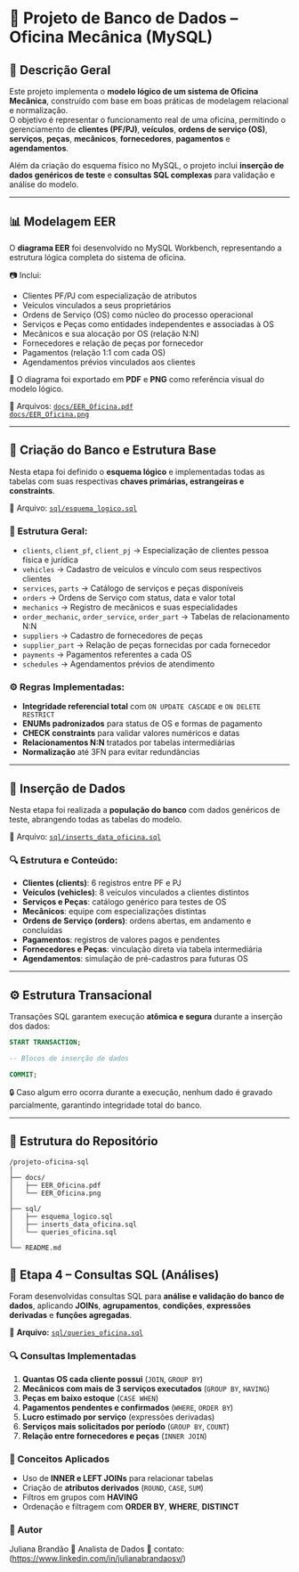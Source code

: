 # 🧰 Projeto de Banco de Dados – Oficina Mecânica (MySQL)

## 📘 Descrição Geral

Este projeto implementa o **modelo lógico de um sistema de Oficina Mecânica**, construído com base em boas práticas de modelagem relacional e normalização.  
O objetivo é representar o funcionamento real de uma oficina, permitindo o gerenciamento de **clientes (PF/PJ)**, **veículos**, **ordens de serviço (OS)**, **serviços**, **peças**, **mecânicos**, **fornecedores**, **pagamentos** e **agendamentos**.

Além da criação do esquema físico no MySQL, o projeto inclui **inserção de dados genéricos de teste** e **consultas SQL complexas** para validação e análise do modelo.

---

## 📊 Modelagem EER

O **diagrama EER** foi desenvolvido no MySQL Workbench, representando a estrutura lógica completa do sistema de oficina.

📷 Inclui:
- Clientes PF/PJ com especialização de atributos  
- Veículos vinculados a seus proprietários  
- Ordens de Serviço (OS) como núcleo do processo operacional  
- Serviços e Peças como entidades independentes e associadas à OS  
- Mecânicos e sua alocação por OS (relação N:N)  
- Fornecedores e relação de peças por fornecedor  
- Pagamentos (relação 1:1 com cada OS)  
- Agendamentos prévios vinculados aos clientes

🧠 O diagrama foi exportado em **PDF** e **PNG** como referência visual do modelo lógico.

📄 Arquivos: [`docs/EER_Oficina.pdf`](docs/EER_Oficina.pdf)  
             [`docs/EER_Oficina.png`](docs/EER_Oficina.png)

---

## 🧩 Criação do Banco e Estrutura Base

Nesta etapa foi definido o **esquema lógico** e implementadas todas as tabelas com suas respectivas **chaves primárias, estrangeiras e constraints**.

📄 Arquivo: [`sql/esquema_logico.sql`](sql/esquema_logico.sql)

### 🧱 Estrutura Geral:
- `clients`, `client_pf`, `client_pj` → Especialização de clientes pessoa física e jurídica  
- `vehicles` → Cadastro de veículos e vínculo com seus respectivos clientes  
- `services`, `parts` → Catálogo de serviços e peças disponíveis  
- `orders` → Ordens de Serviço com status, data e valor total  
- `mechanics` → Registro de mecânicos e suas especialidades  
- `order_mechanic`, `order_service`, `order_part` → Tabelas de relacionamento N:N  
- `suppliers` → Cadastro de fornecedores de peças  
- `supplier_part` → Relação de peças fornecidas por cada fornecedor  
- `payments` → Pagamentos referentes a cada OS  
- `schedules` → Agendamentos prévios de atendimento

### ⚙️ Regras Implementadas:
- **Integridade referencial total** com `ON UPDATE CASCADE` e `ON DELETE RESTRICT`  
- **ENUMs padronizados** para status de OS e formas de pagamento  
- **CHECK constraints** para validar valores numéricos e datas  
- **Relacionamentos N:N** tratados por tabelas intermediárias  
- **Normalização** até 3FN para evitar redundâncias  

---

## 💾 Inserção de Dados

Nesta etapa foi realizada a **população do banco** com dados genéricos de teste, abrangendo todas as tabelas do modelo.

📄 Arquivo: [`sql/inserts_data_oficina.sql`](sql/inserts_data_oficina.sql)

### 🔍 Estrutura e Conteúdo:
- **Clientes (clients)**: 6 registros entre PF e PJ  
- **Veículos (vehicles)**: 8 veículos vinculados a clientes distintos  
- **Serviços e Peças**: catálogo genérico para testes de OS  
- **Mecânicos**: equipe com especializações distintas  
- **Ordens de Serviço (orders)**: ordens abertas, em andamento e concluídas  
- **Pagamentos**: registros de valores pagos e pendentes  
- **Fornecedores e Peças**: vinculação direta via tabela intermediária  
- **Agendamentos**: simulação de pré-cadastros para futuras OS  

---

## ⚙️ Estrutura Transacional

Transações SQL garantem execução **atômica e segura** durante a inserção dos dados:

```sql
START TRANSACTION;

-- Blocos de inserção de dados

COMMIT;
```
🔒 Caso algum erro ocorra durante a execução, nenhum dado é gravado parcialmente, garantindo integridade total do banco.

---

## 📁 Estrutura do Repositório

```text
/projeto-oficina-sql
│
├── docs/
│   ├── EER_Oficina.pdf
│   └── EER_Oficina.png
│
├── sql/
│   ├── esquema_logico.sql
│   ├── inserts_data_oficina.sql
│   └── queries_oficina.sql
│
└── README.md
```

## 🧠 Etapa 4 – Consultas SQL (Análises)

Foram desenvolvidas consultas SQL para **análise e validação do banco de dados**, aplicando **JOINs**, **agrupamentos**, **condições**, **expressões derivadas** e **funções agregadas**.

📄 **Arquivo:** [`sql/queries_oficina.sql`](sql/queries_oficina.sql)

### 🔍 Consultas Implementadas
1. **Quantas OS cada cliente possui** (`JOIN`, `GROUP BY`)  
2. **Mecânicos com mais de 3 serviços executados** (`GROUP BY`, `HAVING`)  
3. **Peças em baixo estoque** (`CASE WHEN`)  
4. **Pagamentos pendentes e confirmados** (`WHERE`, `ORDER BY`)  
5. **Lucro estimado por serviço** (expressões derivadas)  
6. **Serviços mais solicitados por período** (`GROUP BY`, `COUNT`)  
7. **Relação entre fornecedores e peças** (`INNER JOIN`)  

### 🧩 Conceitos Aplicados
- Uso de **INNER e LEFT JOINs** para relacionar tabelas  
- Criação de **atributos derivados** (`ROUND`, `CASE`, `SUM`)  
- Filtros em grupos com **HAVING**  
- Ordenação e filtragem com **ORDER BY**, **WHERE**, **DISTINCT**

### 🧠 Autor
Juliana Brandão
💼 Analista de Dados 📧 contato: (https://www.linkedin.com/in/julianabrandaosv/)

